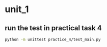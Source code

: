 # unit_1

## run the test in practical task 4 
```bash
python -m unittest practice_4/test_main.py
```
